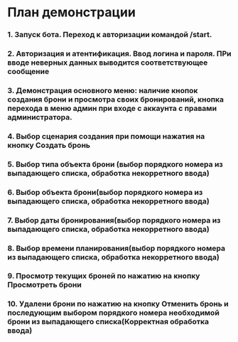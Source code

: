 # План демонстрации

### 1. Запуск бота. Переход к авторизации командой **/start**.
### 2. Авторизация и атентификация. Ввод логина и пароля. ПРи вводе неверных данных выводится соответствующее сообщение
### 3. Демонстрация основного меню: наличие кнопок создания брони и просмотра своих бронирований, кнопка перехода в меню админ при входе с аккаунта с правами администратора.
### 4. Выбор сценария создания при помощи нажатия на кнопку **Создать бронь**
### 5. Выбор типа объекта брони (выбор порядкого номера из выпадающего списка, обработка некорретного ввода)
### 6. Выбор объекта брони(выбор порядкого номера из выпадающего списка, обработка некорретного ввода)
### 7. Выбор даты бронирования(выбор порядкого номера из выпадающего списка, обработка некорретного ввода)
### 8. Выбор времени планирования(выбор порядкого номера из выпадающего списка, обработка некорретного ввода)
### 9. Просмотр текущих броней по нажатию на кнопку **Просмотреть брони**
### 10. Удалени брони по нажатию на кнопку **Отменить бронь** и последующим выбором порядкого номера необходимой брони из выпадающего списка(Корректная обработка ввода)
